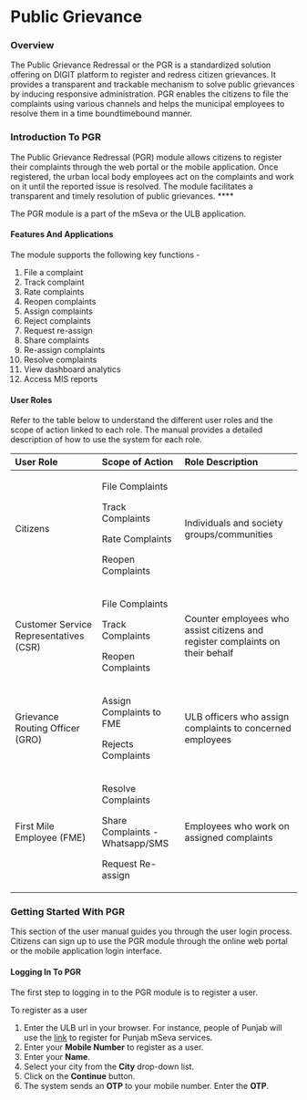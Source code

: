 # Public Grievance

### **Overview**

The Public Grievance Redressal or the PGR  is a standardized solution offering on DIGIT platform to register and redress citizen grievances. It provides a transparent and trackable mechanism to solve public grievances by inducing responsive administration. PGR enables the citizens to file the complaints using various channels and helps the municipal employees to resolve them in a time boundtimebound manner.

### **Introduction To PGR**

The Public Grievance Redressal \(PGR\) module allows citizens to register their complaints through the web portal or the mobile application. Once registered, the urban local body employees act on the complaints and work on it until the reported issue is resolved. The module facilitates a transparent and timely resolution of public grievances. **** 

The PGR module is a part of the mSeva or the ULB application. 

#### Features And Applications

The module supports the following key functions -

1. File a complaint
2. Track complaint
3. Rate complaints
4. Reopen complaints
5. Assign complaints
6. Reject complaints
7. Request re-assign
8. Share complaints
9. Re-assign complaints
10. Resolve complaints
11. View dashboard analytics
12. Access MIS reports

#### User Roles

Refer to the table below to understand the different user roles and the scope of action linked to each role. The manual provides a detailed description of how to use the system for each role.

<table>
  <thead>
    <tr>
      <th style="text-align:left">User Role</th>
      <th style="text-align:left">Scope of Action</th>
      <th style="text-align:left">Role Description</th>
    </tr>
  </thead>
  <tbody>
    <tr>
      <td style="text-align:left">Citizens</td>
      <td style="text-align:left">
        <p>File Complaints</p>
        <p>Track Complaints</p>
        <p>Rate Complaints</p>
        <p>Reopen Complaints
          <br />
        </p>
      </td>
      <td style="text-align:left">Individuals and society groups/communities</td>
    </tr>
    <tr>
      <td style="text-align:left">Customer Service Representatives (CSR)</td>
      <td style="text-align:left">
        <p>File Complaints</p>
        <p>Track Complaints</p>
        <p>Reopen Complaints
          <br />
        </p>
      </td>
      <td style="text-align:left">Counter employees who assist citizens and register complaints on their
        behalf</td>
    </tr>
    <tr>
      <td style="text-align:left">Grievance Routing Officer (GRO)</td>
      <td style="text-align:left">
        <p>Assign Complaints to FME</p>
        <p>Rejects Complaints
          <br />
        </p>
      </td>
      <td style="text-align:left">ULB officers who assign complaints to concerned employees</td>
    </tr>
    <tr>
      <td style="text-align:left">First Mile Employee (FME)</td>
      <td style="text-align:left">
        <p>Resolve Complaints</p>
        <p>Share Complaints - Whatsapp/SMS</p>
        <p>Request Re-assign
          <br />
        </p>
      </td>
      <td style="text-align:left">Employees who work on assigned complaints</td>
    </tr>
  </tbody>
</table>

### Getting Started With PGR

This section of the user manual guides you through the user login process. Citizens can sign up to use the PGR module through the online web portal or the mobile application login interface.   


#### Logging In To PGR

The first step to logging in to the PGR module is to register a user.

To register as a user 

1. Enter the ULB url in your browser. For instance, people of Punjab will use the [link](https://mseva.lgpunjab.gov.in/citizen/user/register%20) to register for Punjab mSeva services.
2. Enter your **Mobile Number** to register as a user.
3. Enter your **Name**.
4. Select your city from the **City** drop-down list.
5. Click on the **Continue** button. 
6. The system sends an **OTP** to your mobile number. Enter the **OTP**.



